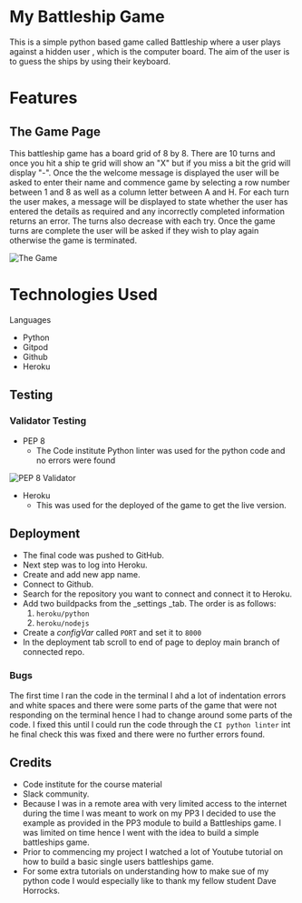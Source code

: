 # My Battleship Game

This is a simple python based game called Battleship where a user plays against a hidden user , which is the computer board. The aim of the user is to guess the ships by using their keyboard.

# Features 

## The Game Page

This battleship game has a board grid of 8 by 8. There are 10 turns and once you hit a ship te grid will show an "X" but if you miss a bit the grid will
display "-". 
Once the the welcome message is displayed the user will be asked to enter their name and commence game by selecting a row number between 1 and 8 as well as a column letter between A and H. For each turn the user makes, a message will be displayed to state whether the user has entered the details as required and any incorrectly completed information returns an error. The turns also decrease with each try. Once the game turns are complete the user will be asked if they wish to play again otherwise the game is terminated. 

![The Game]()

# Technologies Used

Languages
- Python
- Gitpod
- Github
- Heroku

## Testing 

### Validator Testing 

- PEP 8
    - The Code institute Python linter was used for the python code and no errors were found

![PEP 8 Validator]()   

- Heroku
     - This was used for the deployed of the game to get the live version.

## Deployment

- The final code was pushed to GitHub.
- Next step was to log into Heroku.
- Create and add new app name.
- Connect to Github.
- Search for the repository you want to connect and connect it to Heroku.
- Add two buildpacks from the _settings _tab. The order is as follows:
    1. `heroku/python`
    2. `heroku/nodejs`
- Create a _configVar_ called `PORT`  and set it to `8000`
- In the deployment tab scroll to end of page to deploy main branch of connected repo.

### Bugs
The first time l ran the code in the terminal I ahd a lot of indentation errors and white spaces and there were some parts of the game 
that were not responding on the terminal hence l had to change around some parts of the code. I fixed this until l could run the code through
the `CI python linter` int he final check this was fixed and there were no further errors found.

## Credits 
- Code institute for the course material
- Slack community.
- Because l was in a remote area with very limited access to the internet during the time l was meant to work on my PP3 I decided to use the example as provided in the PP3 module to build a Battleships game.
I was limited on time hence l went with the idea to build a simple battleships game.
- Prior to commencing my project I watched a lot of Youtube tutorial on how to build a basic single users battleships game. 
- For some extra tutorials on understanding how to make sue of my python code I would especially like to thank my fellow student Dave Horrocks. 